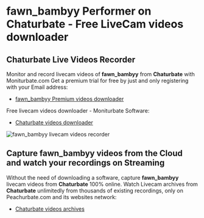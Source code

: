# fawn_bambyy Performer on Chaturbate - Free LiveCam videos downloader

## Chaturbate Live Videos Recorder

Monitor and record livecam videos of **fawn_bambyy** from **Chaturbate** with Moniturbate.com
Get a premium trial for free by just and only registering with your Email address:
* [fawn_bambyy Premium videos downloader](https://moniturbate.com/request-demo-licence-key.html)

Free livecam videos downloader - Moniturbate Software:
* [Chaturbate videos downloader](https://moniturbate.com/moniturbate-download-software.html)

![fawn_bambyy livecam videos recorder](https://peachurnet.com/templates/moniturbate-software.png)


## Capture fawn_bambyy videos from the Cloud and watch your recordings on Streaming

Without the need of downloading a software, capture **fawn_bambyy** livecam videos from **Chaturbate** 100% online.
Watch Livecam archives from **Chaturbate** unlimitedly from thousands of existing recordings, only on Peachurbate.com and its websites network:
* [Chaturbate videos archives](https://peachurnet.com/)